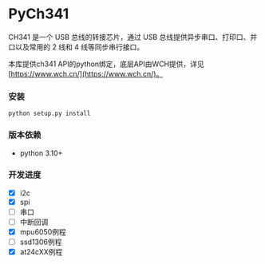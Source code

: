 # PyCh341

CH341 是一个 USB 总线的转接芯片，通过 USB 总线提供异步串口、打印口、并口以及常用的 2 线和 4 线等同步串行接口。  

本库提供ch341 API的python绑定，底层API由WCH提供，详见[https://www.wch.cn/](https://www.wch.cn/)。

### 安装
```
python setup.py install
```

### 版本依赖
- python 3.10+

### 开发进度

- [x] i2c
- [x] spi
- [ ] 串口
- [ ] 中断回调
- [x] mpu6050例程
- [ ] ssd1306例程
- [x] at24cXX例程